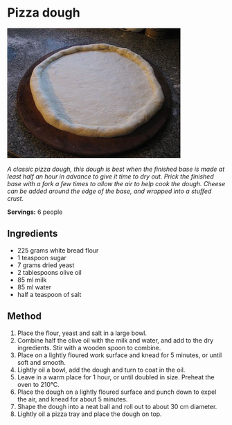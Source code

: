 # Pizza dough

![Pizza dough](resources/pizza.jpg)

*A classic pizza dough, this dough is best when the finished base is made at least half an hour in advance to give it time to dry out. Prick the finished base with a fork a few times to allow the air to help cook the dough. Cheese can be added around the edge of the base, and wrapped into a stuffed crust.*

**Servings:** 6 people

## Ingredients
- 225 grams  white bread flour
- 1 teaspoon  sugar
- 7 grams  dried yeast
- 2 tablespoons  olive oil
- 85 ml milk
- 85 ml water
- half a teaspoon of salt

## Method
1. Place the flour, yeast and salt in a large bowl. 
1. Combine half the olive oil with the milk and water, and add to the dry ingredients. Stir with a wooden spoon to combine.
1. Place on a lightly floured work surface and knead for 5 minutes, or until soft and smooth. 
1. Lightly oil a bowl, add the dough and turn to coat in the oil. 
1. Leave in a warm place for 1 hour, or until doubled in size. Preheat the oven to 210°C.
1. Place the dough on a lightly floured surface and punch down to expel the air, and knead for about 5 minutes. 
1. Shape the dough into a neat ball and roll out to about 30 cm diameter. 
1. Lightly oil a pizza tray and place the dough on top.

